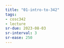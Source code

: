 ```yaml
---
title: "01-intro-to-342"
tags: 
- cosc342
- lecture
sr-due: 2023-08-03
sr-interval: 3
sr-ease: 250
---
```



